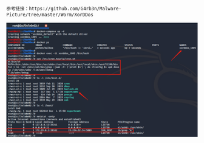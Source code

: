 ```
参考链接：https://github.com/G4rb3n/Malware-Picture/tree/master/Worm/XorDDos
```

![效果图](https://github.com/G4rb3n/Malbox/blob/main/XorDDos/1805/xorddos.png)
